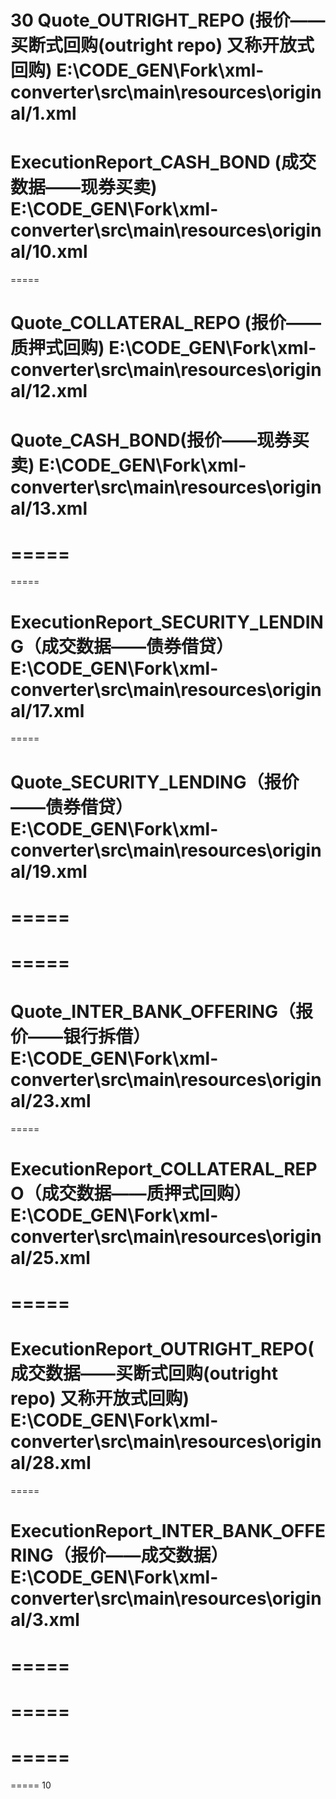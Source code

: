 30
Quote_OUTRIGHT_REPO (报价——买断式回购(outright repo) 又称开放式回购)
E:\CODE_GEN\Fork\xml-converter\src\main\resources\original/1.xml
=====


ExecutionReport_CASH_BOND (成交数据——现券买卖)
E:\CODE_GEN\Fork\xml-converter\src\main\resources\original/10.xml
=====
=====


Quote_COLLATERAL_REPO (报价——质押式回购)
E:\CODE_GEN\Fork\xml-converter\src\main\resources\original/12.xml
=====


Quote_CASH_BOND(报价——现券买卖)
E:\CODE_GEN\Fork\xml-converter\src\main\resources\original/13.xml
=====
=====
=====
=====


ExecutionReport_SECURITY_LENDING（成交数据——债券借贷）
E:\CODE_GEN\Fork\xml-converter\src\main\resources\original/17.xml
=====
=====


Quote_SECURITY_LENDING（报价——债券借贷）
E:\CODE_GEN\Fork\xml-converter\src\main\resources\original/19.xml
=====
=====
=====
=====
=====


Quote_INTER_BANK_OFFERING（报价——银行拆借）
E:\CODE_GEN\Fork\xml-converter\src\main\resources\original/23.xml
=====
=====


ExecutionReport_COLLATERAL_REPO（成交数据——质押式回购）
E:\CODE_GEN\Fork\xml-converter\src\main\resources\original/25.xml
=====
=====
=====


ExecutionReport_OUTRIGHT_REPO(成交数据——买断式回购(outright repo) 又称开放式回购)
E:\CODE_GEN\Fork\xml-converter\src\main\resources\original/28.xml
=====
=====


ExecutionReport_INTER_BANK_OFFERING（报价——成交数据）
E:\CODE_GEN\Fork\xml-converter\src\main\resources\original/3.xml
=====
=====
=====
=====
=====
=====
=====
=====
10

